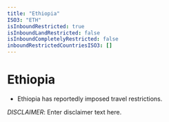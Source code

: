 ```yaml
---
title: "Ethiopia"
ISO3: "ETH"
isInboundRestricted: true
isInboundLandRestricted: false
isInboundCompletelyRestricted: false
inboundRestrictedCountriesISO3: []
---
```


# Ethiopia

* Ethiopia has reportedly imposed travel restrictions.

*DISCLAIMER*: Enter disclaimer text here.
